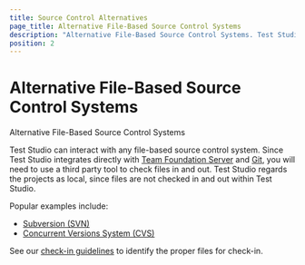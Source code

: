 ```yaml
---
title: Source Control Alternatives
page_title: Alternative File-Based Source Control Systems
description: "Alternative File-Based Source Control Systems. Test Studio can interact with any file-based source control system"
position: 2
---
```

# Alternative File-Based Source Control Systems

Alternative File-Based Source Control Systems

Test Studio can interact with any file-based source control system. Since Test Studio integrates directly with <a href="/features/source-control/tfs/overview-tfs" target="_blank">Team Foundation Server</a> and  <a href="/features/source-control/git/overview-git" target="_blank">Git</a>, you will need to use a third party tool to check files in and out. Test Studio regards the projects as local, since files are not checked in and out within Test Studio.

Popular examples include:

- <a href="http://subversion.apache.org/" target="_blank">Subversion (SVN)</a>
- <a href="http://www.nongnu.org/cvs/" target="_blank">Concurrent Versions System (CVS)</a>

See our <a href="/features/source-control/checkin-guidelines" target="_blank">check-in guidelines</a> to identify the proper files for check-in.